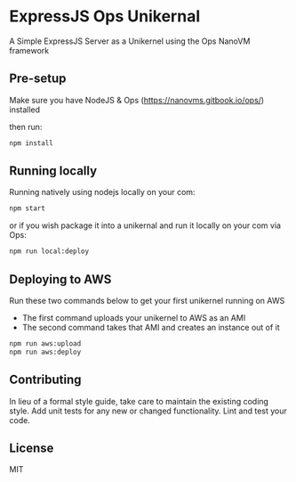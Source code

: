 # ExpressJS Ops Unikernal
A Simple ExpressJS Server as a Unikernel using the Ops NanoVM framework

## Pre-setup
Make sure you have NodeJS & Ops (https://nanovms.gitbook.io/ops/) installed

then run:
```bash
npm install
```

## Running locally
Running natively using nodejs locally on your com:
```bash
npm start
```

or if you wish package it into a unikernal and run it locally on your com via Ops:
```bash
npm run local:deploy
```

## Deploying to AWS
Run these two commands below to get your first unikernel running on AWS
* The first command uploads your unikernel to AWS as an AMI
* The second command takes that AMI and creates an instance out of it
```bash
npm run aws:upload
npm run aws:deploy
```

## Contributing
In lieu of a formal style guide, take care to maintain the existing coding style. Add unit tests for any new or changed functionality. Lint and test your code.

## License
MIT